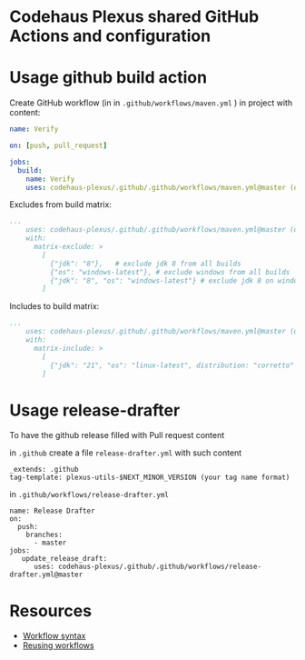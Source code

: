 # Codehaus Plexus shared GitHub Actions and configuration


# Usage github build action

Create GitHub workflow (in in `.github/workflows/maven.yml` ) in project with content:

```yaml
name: Verify

on: [push, pull_request]

jobs:
  build:
    name: Verify
    uses: codehaus-plexus/.github/.github/workflows/maven.yml@master (or tag)

```

Excludes from build matrix:

```yaml
...
    uses: codehaus-plexus/.github/.github/workflows/maven.yml@master (or tag)
    with:
      matrix-exclude: >
        [ 
          {"jdk": "8"},   # exclude jdk 8 from all builds
          {"os": "windows-latest"}, # exclude windows from all builds
          {"jdk": "8", "os": "windows-latest"} # exclude jdk 8 on windows
        ]
```

Includes to build matrix:

```yaml
...
    uses: codehaus-plexus/.github/.github/workflows/maven.yml@master (or tag)
    with:
      matrix-include: >
        [ 
          {"jdk": "21", "os": "linux-latest", distribution: "corretto" } # include AWS Corretto Java 21 on linux
        ]
```

# Usage release-drafter

To have the github release filled with Pull request content

in `.github` create a file `release-drafter.yml` with such content
```
_extends: .github
tag-template: plexus-utils-$NEXT_MINOR_VERSION (your tag name format)
```

in `.github/workflows/release-drafter.yml`

```
name: Release Drafter
on:
  push:
    branches:
      - master
jobs:
   update_release_draft:
      uses: codehaus-plexus/.github/.github/workflows/release-drafter.yml@master
```

# Resources

- [Workflow syntax](https://docs.github.com/en/actions/learn-github-actions/workflow-syntax-for-github-actions)
- [Reusing workflows](https://docs.github.com/en/actions/learn-github-actions/reusing-workflows)

